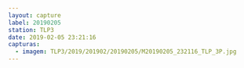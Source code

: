 ```yaml
---
layout: capture
label: 20190205
station: TLP3
date: 2019-02-05 23:21:16
capturas:
  - imagem: TLP3/2019/201902/20190205/M20190205_232116_TLP_3P.jpg
---
```

